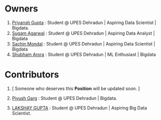 # Owners

1. [Priyansh Gupta](https://github.com/priyansh19) : Student @ UPES Dehradun | Aspiring Data Scientist | Bigdata.
2. [Sugam Agarwal](https://github.com/heyeddard) : Student @ UPES Dehradun | Aspiring Data Analyst | Bigdata
3. [Sachin Mondal](https://github.com/sachin161994) : Student @ UPES Dehradun | Aspiring Data Scientist | Bigdata
4. [Shubham Arora](https://github.com/Shubham915Arora) : Student @ UPES Dehradun | ML Enthusiast | Bigdata

# Contributors

1. [ Someone who deserves this **Position** will be updated soon. ] 
2. [Piyush Garg](https://github.com/PU1138) : Student @ UPES Dehradun | Bigdata.

3. [LAKSHAY GUPTA](https://github.com/lakshay4040) : Student @ UPES Dehradun | Aspiring Big Data Scientist. 
